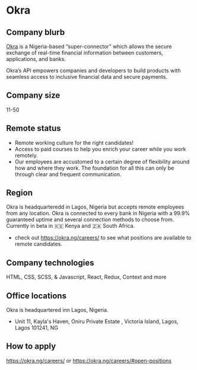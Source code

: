 # Okra

## Company blurb
[Okra](https://okra.ng/) is a Nigeria-based “super-connector” which allows the secure exchange of real-time financial information between customers, applications, and banks.

Okra’s API empowers companies and developers to build products with seamless access to inclusive financial data and secure payments.

## Company size
11-50 

## Remote status
* Remote working culture for the right candidates!
* Access to paid courses to help you enrich your career while you work remotely. 
* Our employees are accustomed to a certain degree of flexibility around how and where they work. The foundation for all this can only be through clear and frequent communication.

## Region
Okra is headquarteredd in Lagos, Nigeria but accepts remote employees from any location.
Okra is connected to every bank in Nigeria with a 99.9% guaranteed uptime and several connection methods to choose from. Currently in beta in 🇰🇪 Kenya and 🇿🇦 South Africa.
* check out https://okra.ng/careers/ to see what positions are available to remote candidates.

## Company technologies
HTML, CSS, SCSS, & Javascript, React, Redux, Context and more

## Office locations
Okra is headquartered inn Lagos, Nigeria.
* Unit 11, Kayla's Haven, Oniru Private Estate , Victoria Island, Lagos, Lagos 101241, NG

## How to apply
https://okra.ng/careers/ or https://okra.ng/careers/#open-positions